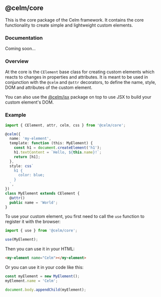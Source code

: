 ## @celm/core

This is the core package of the Celm framework. It contains the core functionality to create simple and lightweight
custom elements.

### Documentation

Coming soon...

### Overview

At the core is the `CElement` base class for creating custom elements which reacts to changes in properties and
attributes. It is meant to be used in conjunction with the `@celm` and `@attr` decorators, to define the name, style,
DOM and attributes of the custom element.

You can also use the [@celm/jsx](../jsx/README.md) package on top to use JSX to build your custom element's DOM.

### Example

```ts
import { CElement, attr, celm, css } from '@celm/core';

@celm({
  name: 'my-element',
  template: function (this: MyElement) {
    const h1 = document.createElement('h1');
    h1.textContent = `Hello, ${this.name}!`;
    return [h1];
  },
  style: css`
    h1 {
      color: blue;
    }
  `,
})
class MyElement extends CElement {
  @attr()
  public name = 'World';
}
```

To use your custom element, you first need to call the `use` function to register it with the browser:

```ts
import { use } from '@celm/core';

use(MyElement);
```

Then you can use it in your HTML:

```html
<my-element name="Celm"></my-element>
```

Or you can use it in your code like this:

```ts
const myElement = new MyElement();
myElement.name = 'Celm';

document.body.appendChild(myElement);
```

